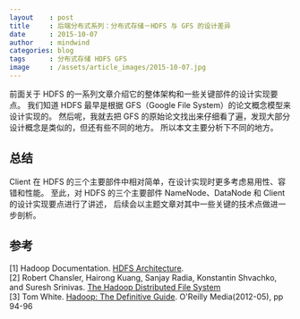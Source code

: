```yaml
---
layout    : post
title     : 后端分布式系列：分布式存储－HDFS 与 GFS 的设计差异
date      : 2015-10-07
author    : mindwind
categories: blog
tags      : 分布式存储 HDFS GFS
image     : /assets/article_images/2015-10-07.jpg
---
```



前面关于 HDFS 的一系列文章介绍它的整体架构和一些关键部件的设计实现要点。
我们知道 HDFS 最早是根据 GFS（Google File System）的论文概念模型来设计实现的。
然后呢，我就去把 GFS 的原始论文找出来仔细看了遍，发现大部分设计概念是类似的，但还有些不同的地方。
所以本文主要分析下不同的地方。





## 总结
Client 在 HDFS 的三个主要部件中相对简单，在设计实现时更多考虑易用性、容错和性能。
至此，对 HDFS 的三个主要部件 NameNode、DataNode 和 Client 的设计实现要点进行了讲述，
后续会以主题文章对其中一些关键的技术点做进一步剖析。


## 参考
[1] Hadoop Documentation. [HDFS Architecture](http://hadoop.apache.org/docs/current/hadoop-project-dist/hadoop-hdfs/HdfsDesign.html).  
[2] Robert Chansler, Hairong Kuang, Sanjay Radia, Konstantin Shvachko, and Suresh Srinivas. [The Hadoop Distributed File System](http://www.aosabook.org/en/hdfs.html)  
[3] Tom White. [Hadoop: The Definitive Guide](http://book.douban.com/subject/10464777/). O'Reilly Media(2012-05), pp 94-96
